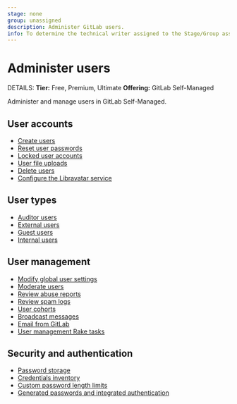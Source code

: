 ```yaml
---
stage: none
group: unassigned
description: Administer GitLab users.
info: To determine the technical writer assigned to the Stage/Group associated with this page, see https://handbook.gitlab.com/handbook/product/ux/technical-writing/#assignments
---
```


# Administer users

DETAILS:
**Tier:** Free, Premium, Ultimate
**Offering:** GitLab Self-Managed

Administer and manage users in GitLab Self-Managed.

## User accounts

- [Create users](../user/profile/account/create_accounts.md)
- [Reset user passwords](../security/reset_user_password.md)
- [Locked user accounts](../security/unlock_user.md)
- [User file uploads](../security/user_file_uploads.md)
- [Delete users](../user/profile/account/delete_account.md)
- [Configure the Libravatar service](libravatar.md)

## User types

- [Auditor users](auditor_users.md)
- [External users](external_users.md)
- [Guest users](guest_users.md)
- [Internal users](internal_users.md)

## User management

- [Modify global user settings](user_settings.md)
- [Moderate users](moderate_users.md)
- [Review abuse reports](review_abuse_reports.md)
- [Review spam logs](review_spam_logs.md)
- [User cohorts](user_cohorts.md)
- [Broadcast messages](broadcast_messages.md)
- [Email from GitLab](email_from_gitlab.md)
- [User management Rake tasks](../raketasks/user_management.md)

## Security and authentication

- [Password storage](../security/password_storage.md)
- [Credentials inventory](credentials_inventory.md)
- [Custom password length limits](../security/password_length_limits.md)
- [Generated passwords and integrated authentication](../security/passwords_for_integrated_authentication_methods.md)
